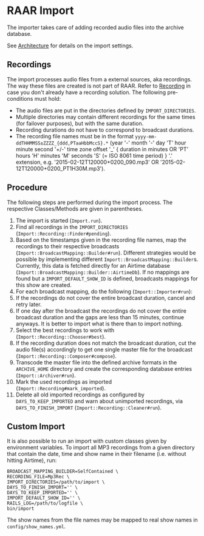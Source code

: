 # RAAR Import

The importer takes care of adding recorded audio files into the archive database.

See [Architecture](architecture.md) for details on the import settings.

## Recordings

The import processes audio files from a external sources, aka recordings. The way these files are created is not part of RAAR. Refer to [Recording](recording.md) in case you don't already have a recording solution. The following pre-conditions must hold:

* The audio files are put in the directories defined by `IMPORT_DIRECTORIES`.
* Multiple directories may contain different recordings for the same times (for failover purposes), but with the same duration.
* Recording durations do not have to correspond to broadcast durations.
* The recording file names must be in the format `yyyy-mm-ddTHHMMSS±ZZZZ_{ddd,PTaaHbbMccS}.*` (year '-' month '-' day 'T' hour minute second '+/-' time zone offset '_' { duration in minutes OR 'PT' hours 'H' minutes 'M' seconds 'S' (= ISO 8061 time period) } '.' extension, e.g. '2015-02-12T120000+0200_090.mp3' OR '2015-02-12T120000+0200_PT1H30M.mp3').

## Procedure

The following steps are performed during the import process. The respective Classes/Methods are given in parentheses.

1. The import is started (`Import.run`).
1. Find all recordings in the `IMPORT_DIRECTORIES` (`Import::Recording::Finder#pending`).
1. Based on the timestamps given in the recording file names, map the recordings to their respective broadcasts (`Import::BroadcastMapping::Builder#run`). Different strategies would be possible by implementing different `Import::BroadcastMapping::Builder`s. Currently, this data is fetched directly for an Airtime database (`Import::BroadcastMapping::Builder::AirtimeDb`). If no mappings are found but a `IMPORT_DEFAULT_SHOW_ID` is defined, broadcasts mappings for this show are created.
1. For each broadcast mapping, do the following (`Import::Importer#run`):
1. If the recordings do not cover the entire broadcast duration, cancel and retry later.
1. If one day after the broadcast the recordings do not cover the entire broadcast duration and the gaps are less than 15 minutes, continue anyways. It is better to import what is there than to import nothing.
1. Select the best recordings to work with (`Import::Recording::Chooser#best`).
1. If the recording duration does not match the broadcast duration, cut the audio file(s) accordingly to get one single master file for the broadcast (`Import::Recording::Composer#compose`).
1. Transcode the master file into the defined archive formats in the `ARCHIVE_HOME` directory and create the corresponding database entries (`Import::Archiver#run`).
1. Mark the used recordings as imported (`Import::Recording#mark_imported`).
1. Delete all old imported recordings as configured by `DAYS_TO_KEEP_IMPORTED` and warn about unimported recordings, via `DAYS_TO_FINISH_IMPORT` (`Import::Recording::Cleaner#run`).

## Custom Import

It is also possible to run an import with custom classes given by environment variables. To import all MP3 recordings from a given directory that contain the date, time and show name in their filename (i.e. without hitting Airtime), run:

    BROADCAST_MAPPING_BUILDER=SelfContained \
    RECORDING_FILE=Mp3Rec \
    IMPORT_DIRECTORIES=/path/to/import \
    DAYS_TO_FINISH_IMPORT='' \
    DAYS_TO_KEEP_IMPORTED='' \
    IMPORT_DEFAULT_SHOW_ID='' \
    RAILS_LOG=/path/to/logfile \
    bin/import

The show names from the file names may be mapped to real show names in `config/show_names.yml`.
